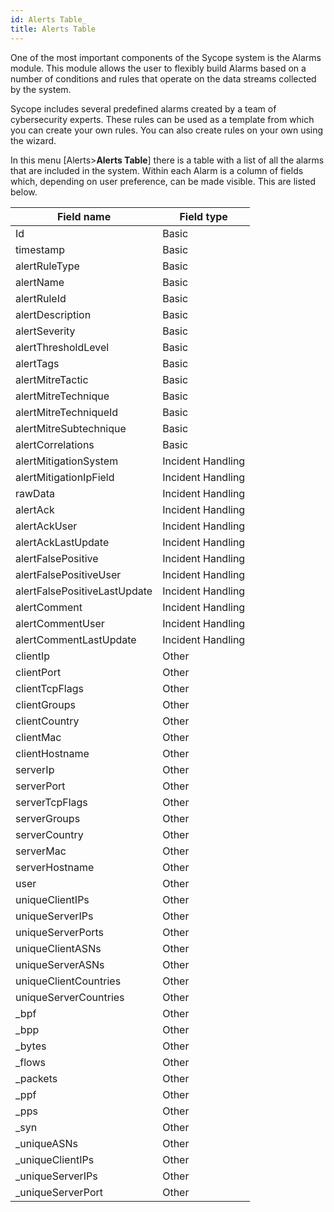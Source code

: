 ```yaml
---
id: Alerts Table_
title: Alerts Table
---
```


One of the most important components of the Sycope system is the Alarms module. This module allows the user to flexibly build Alarms based on a number of conditions and rules that operate on the data streams collected by the system.

Sycope includes several predefined alarms created by a team of cybersecurity experts. These rules can be used as a template from which you can create your own rules. You can also create rules on your own using the wizard.

In this menu [Alerts>**Alerts Table**] there is a table with a list of all the alarms that are included in the system. Within each Alarm is a column of fields which, depending on user preference, can be made visible. This are listed below.



| Field name                      | Field type    |
| -------------------------------- | ----------------- |
|	Id											| Basic |
| timestamp                    | Basic         |
| alertRuleType                | Basic         |
| alertName                    | Basic         |
| alertRuleId                  | Basic         |
| alertDescription             | Basic         |
| alertSeverity                | Basic         |
| alertThresholdLevel          | Basic         |
| alertTags                    | Basic         |
| alertMitreTactic             | Basic         |
| alertMitreTechnique          | Basic         |
| alertMitreTechniqueId        | Basic         |
| alertMitreSubtechnique       | Basic         |
| alertCorrelations            | Basic         |
| alertMitigationSystem        | Incident Handling |
| alertMitigationIpField       | Incident Handling |
| rawData                      | Incident Handling |
| alertAck                     | Incident Handling |
| alertAckUser                 | Incident Handling |
| alertAckLastUpdate           | Incident Handling |
| alertFalsePositive           | Incident Handling |
| alertFalsePositiveUser       | Incident Handling |
| alertFalsePositiveLastUpdate | Incident Handling |
| alertComment                 | Incident Handling |
| alertCommentUser             | Incident Handling |
| alertCommentLastUpdate       | Incident Handling |
| clientIp                     | Other         |
| clientPort                   | Other         |
| clientTcpFlags               | Other         |
| clientGroups                 | Other         |
| clientCountry                | Other         |
| clientMac                    | Other         |
| clientHostname               | Other         |
| serverIp                     | Other         |
| serverPort                   | Other         |
| serverTcpFlags               | Other         |
| serverGroups                 | Other         |
| serverCountry                | Other         |
| serverMac                    | Other         |
| serverHostname               | Other         |
| user                         | Other         |
| uniqueClientIPs              | Other         |
| uniqueServerIPs              | Other         |
| uniqueServerPorts            | Other         |
| uniqueClientASNs             | Other         |
| uniqueServerASNs             | Other         |
| uniqueClientCountries        | Other         |
| uniqueServerCountries        | Other         |
| _bpf                         | Other         |
| _bpp                         | Other         |
| _bytes                       | Other         |
| _flows                       | Other         |
| _packets                     | Other         |
| _ppf                         | Other         |
| _pps                         | Other         |
| _syn                         | Other         |
| _uniqueASNs                  | Other         |
| _uniqueClientIPs             | Other         |
| _uniqueServerIPs             | Other         |
| _uniqueServerPort            | Other             |

 
